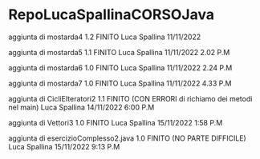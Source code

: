 # RepoLucaSpallinaCORSOJava

aggiunta di mostarda4 1.2  FINITO  Luca Spallina 11/11/2022

aggiunta di mostarda5 1.1 FINITO  Luca Spallina 11/11/2022  2.02 P.M

aggiunta di mostarda6 1.0 FINITO  Luca Spallina 11/11/2022  2.24 P.M

aggiunta di mostarda7 1.0 FINITO  Luca Spallina 11/11/2022  4.33 P.M

aggiunta di CicliEIteratori2 1.1 FINITO (CON ERRORI di richiamo dei metodi nel main) Luca Spallina 14/11/2022 6:00 P.M

aggiunta di Vettori3 1.0 FINITO Luca Spallina 15/11/2022 1:58 P.M

aggiunta di esercizioComplesso2.java 1.0 FINITO (NO PARTE DIFFICILE) Luca Spallina 15/11/2022 9:13 P.M
